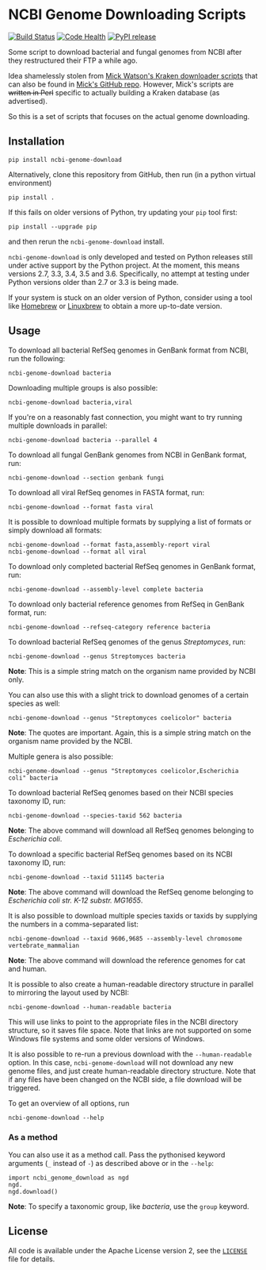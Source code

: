 # NCBI Genome Downloading Scripts

[![Build Status](https://github.drone.secondarymetabolites.org/api/badges/kblin/ncbi-genome-download/status.svg)](https://github.drone.secondarymetabolites.org/kblin/ncbi-genome-download)
[![Code Health](https://landscape.io/github/kblin/ncbi-genome-download/master/landscape.svg?style=flat)](https://landscape.io/github/kblin/ncbi-genome-download/master)
[![PyPI release](https://img.shields.io/pypi/v/ncbi-genome-download.svg)](https://pypi.python.org/pypi/ncbi-genome-download/)

Some script to download bacterial and fungal genomes from NCBI after they
restructured their FTP a while ago.

Idea shamelessly stolen from [Mick Watson's Kraken downloader
scripts](http://www.opiniomics.org/building-a-kraken-database-with-new-ftp-structure-and-no-gi-numbers/)
that can also be found in [Mick's GitHub
repo](https://github.com/mw55309/Kraken_db_install_scripts). However, Mick's
scripts are ~~written in Perl~~ specific to actually building a Kraken database
(as advertised).

So this is a set of scripts that focuses on the actual genome downloading.

## Installation

```
pip install ncbi-genome-download
```

Alternatively, clone this repository from GitHub, then run (in a python virtual environment)
```
pip install .
```
If this fails on older versions of Python, try updating your `pip` tool first:
```
pip install --upgrade pip
```
and then rerun the `ncbi-genome-download` install.

`ncbi-genome-download` is only developed and tested on Python releases still under active
support by the Python project. At the moment, this means versions 2.7, 3.3, 3.4, 3.5 and 3.6.
Specifically, no attempt at testing under Python versions older than 2.7 or 3.3 is being made.

If your system is stuck on an older version of Python, consider using a tool like
[Homebrew](http://brew.sh) or [Linuxbrew](http://linuxbrew.sh) to obtain a more up-to-date
version.


## Usage

To download all bacterial RefSeq genomes in GenBank format from NCBI, run the following:
```
ncbi-genome-download bacteria
```

Downloading multiple groups is also possible:
```
ncbi-genome-download bacteria,viral
```

If you're on a reasonably fast connection, you might want to try running multiple downloads in parallel:
```
ncbi-genome-download bacteria --parallel 4
```


To download all fungal GenBank genomes from NCBI in GenBank format, run:
```
ncbi-genome-download --section genbank fungi
```

To download all viral RefSeq genomes in FASTA format, run:
```
ncbi-genome-download --format fasta viral
```

It is possible to download multiple formats by supplying a list of formats or simply download all formats:
```
ncbi-genome-download --format fasta,assembly-report viral
ncbi-genome-download --format all viral
```

To download only completed bacterial RefSeq genomes in GenBank format, run:
```
ncbi-genome-download --assembly-level complete bacteria
```

To download only bacterial reference genomes from RefSeq in GenBank format, run:
```
ncbi-genome-download --refseq-category reference bacteria
```

To download bacterial RefSeq genomes of the genus _Streptomyces_, run:
```
ncbi-genome-download --genus Streptomyces bacteria
```
**Note**: This is a simple string match on the organism name provided by NCBI only.

You can also use this with a slight trick to download genomes of a certain species as well:
```
ncbi-genome-download --genus "Streptomyces coelicolor" bacteria
```
**Note**: The quotes are important. Again, this is a simple string match on the organism
name provided by the NCBI.

Multiple genera is also possible:
```
ncbi-genome-download --genus "Streptomyces coelicolor,Escherichia coli" bacteria
```

To download bacterial RefSeq genomes based on their NCBI species taxonomy ID, run:
```
ncbi-genome-download --species-taxid 562 bacteria
```
**Note**: The above command will download all RefSeq genomes belonging to _Escherichia coli_.

To download a specific bacterial RefSeq genomes based on its NCBI taxonomy ID, run:
```
ncbi-genome-download --taxid 511145 bacteria
```
**Note**: The above command will download the RefSeq genome belonging to _Escherichia coli str. K-12 substr. MG1655_.

It is also possible to download multiple species taxids or taxids by supplying the numbers in a comma-separated list:
```
ncbi-genome-download --taxid 9606,9685 --assembly-level chromosome vertebrate_mammalian
```
**Note**: The above command will download the reference genomes for cat and human.

It is possible to also create a human-readable directory structure in parallel to mirroring
the layout used by NCBI:
```
ncbi-genome-download --human-readable bacteria
```
This will use links to point to the appropriate files in the NCBI directory structure,
so it saves file space. Note that links are not supported on some Windows file systems and some
older versions of Windows.

It is also possible to re-run a previous download with the `--human-readable` option.
In this case, `ncbi-genome-download` will not download any new genome files, and just create
human-readable directory structure. Note that if any files have been changed on the NCBI side,
a file download will be triggered.

To get an overview of all options, run
```
ncbi-genome-download --help
```

### As a method
You can also use it as a method call. Pass the pythonised keyword arguments (`_` instead of `-`)
 as described above or in the `--help`:
```
import ncbi_genome_download as ngd
ngd.
ngd.download()
```
**Note**: To specify a taxonomic group, like *bacteria*, use the `group` keyword.

## License
All code is available under the Apache License version 2, see the
[`LICENSE`](LICENSE) file for details.
